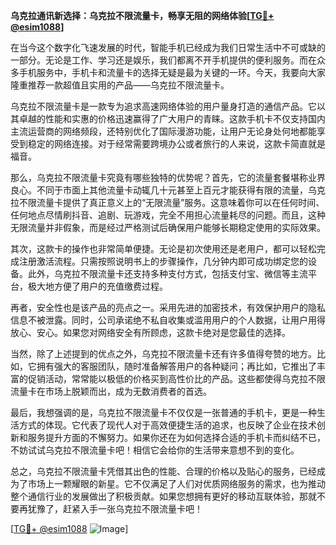 **乌克拉通讯新选择：乌克拉不限流量卡，畅享无阻的网络体验[[TG💪+ @esim1088](https://t.me/s/esim1088)]**

在当今这个数字化飞速发展的时代，智能手机已经成为我们日常生活中不可或缺的一部分。无论是工作、学习还是娱乐，我们都离不开手机提供的便利服务。而在众多手机服务中，手机卡和流量卡的选择无疑是最为关键的一环。今天，我要向大家隆重推荐一款超值且实用的产品——乌克拉不限流量卡。

乌克拉不限流量卡是一款专为追求高速网络体验的用户量身打造的通信产品。它以其卓越的性能和实惠的价格迅速赢得了广大用户的青睐。这款手机卡不仅支持国内主流运营商的网络频段，还特别优化了国际漫游功能，让用户无论身处何地都能享受到稳定的网络连接。对于经常需要跨境办公或者旅行的人来说，这款卡简直就是福音。

那么，乌克拉不限流量卡究竟有哪些独特的优势呢？首先，它的流量套餐堪称业界良心。不同于市面上其他流量卡动辄几十元甚至上百元才能获得有限的流量，乌克拉不限流量卡提供了真正意义上的“无限流量”服务。这意味着你可以在任何时间、任何地点尽情刷抖音、追剧、玩游戏，完全不用担心流量耗尽的问题。而且，这种无限流量并非假象，而是经过严格测试后确保用户能够长期稳定使用的实际效果。

其次，这款卡的操作也非常简单便捷。无论是初次使用还是老用户，都可以轻松完成注册激活流程。只需按照说明书上的步骤操作，几分钟内即可成功绑定您的设备。此外，乌克拉不限流量卡还支持多种支付方式，包括支付宝、微信等主流平台，极大地方便了用户的充值缴费过程。

再者，安全性也是该产品的亮点之一。采用先进的加密技术，有效保护用户的隐私信息不被泄露。同时，公司承诺绝不私自收集或滥用用户的个人数据，让用户用得放心、安心。如果您对网络安全有所顾虑，这款卡绝对是您最佳的选择。

当然，除了上述提到的优点之外，乌克拉不限流量卡还有许多值得夸赞的地方。比如，它拥有强大的客服团队，随时准备解答用户的各种疑问；再比如，它推出了丰富的促销活动，常常能以极低的价格买到高性价比的产品。这些都使得乌克拉不限流量卡在市场上脱颖而出，成为无数消费者的首选。

最后，我想强调的是，乌克拉不限流量卡不仅仅是一张普通的手机卡，更是一种生活方式的体现。它代表了现代人对于高效便捷生活的追求，也反映了企业在技术创新和服务提升方面的不懈努力。如果你还在为如何选择合适的手机卡而纠结不已，不妨试试乌克拉不限流量卡吧！相信它会给你的生活带来意想不到的变化。

总之，乌克拉不限流量卡凭借其出色的性能、合理的价格以及贴心的服务，已经成为了市场上一颗耀眼的新星。它不仅满足了人们对优质网络服务的需求，也为推动整个通信行业的发展做出了积极贡献。如果您想拥有更好的移动互联体验，那就不要再犹豫了，赶紧入手一张乌克拉不限流量卡吧！

[[TG💪+ @esim1088](https://t.me/s/esim1088) ![Image](https://i.postimg.cc/4NQfJmqS/Snipaste-2025-05-13-00-14-12.png)]